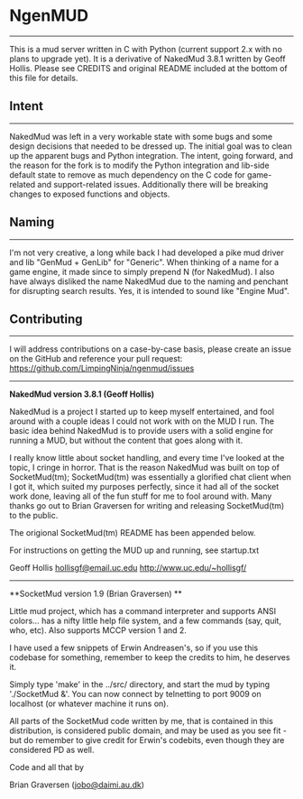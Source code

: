 # NgenMUD
---------------
This is a mud server written in C with Python (current support 2.x with no 
plans to upgrade yet). It is a derivative of NakedMud 3.8.1 written by Geoff 
Hollis. Please see CREDITS and original README included at the bottom of this
file for details.

## Intent
---------------
NakedMud was left in a very workable state with some bugs and some design
decisions that needed to be dressed up. The initial goal was to clean up the
apparent bugs and Python integration. The intent, going forward, and the reason
for the fork is to modify the Python integration and lib-side default state to
remove as much dependency on the C code for game-related and support-related 
issues. Additionally there will be breaking changes to exposed functions and
objects.

## Naming
---------------
I'm not very creative, a long while back I had developed a pike mud driver and
lib "GenMud + GenLib" for "Generic". When thinking of a name for a game engine,
it made since to simply prepend N (for NakedMud). I also have always disliked 
the name NakedMud due to the naming and penchant for disrupting search results.
Yes, it is intended to sound like "Engine Mud".

## Contributing
---------------
I will address contributions on a case-by-case basis, please create an issue
on the GitHub and reference your pull request: 
    https://github.com/LimpingNinja/ngenmud/issues

--------------------------------------------------------------------------------
**NakedMud version 3.8.1 (Geoff Hollis)**

NakedMud is a project I started up to keep myself entertained, and fool around
with a couple ideas I could not work with on the MUD I run. The basic idea
behind NakedMud is to provide users with a solid engine for running a MUD, but
without the content that goes along with it.

I really know little about socket handling, and every time I've looked at the
topic, I cringe in horror. That is the reason NakedMud was built on top of
SocketMud(tm); SocketMud(tm) was essentially a glorified chat client when I got
it, which suited my purposes perfectly, since it had all of the socket work
done, leaving all of the fun stuff for me to fool around with. Many thanks go
out to Brian Graversen for writing and releasing SocketMud(tm) to the public.

The origional SocketMud(tm) README has been appended below.

For instructions on getting the MUD up and running, see startup.txt

Geoff Hollis
hollisgf@email.uc.edu
http://www.uc.edu/~hollisgf/

--------------------------------------------------------------------------------
**SocketMud version 1.9 (Brian Graversen) **

Little mud project, which has a command interpreter and supports
ANSI colors... has a nifty little help file system, and a few
commands (say, quit, who, etc). Also supports MCCP version 1 and 2.

I have used a few snippets of Erwin Andreasen's, so if you use this
codebase for something, remember to keep the credits to him, he
deserves it.

Simply type 'make' in the ../src/ directory, and start the mud
by typing './SocketMud &'. You can now connect by telnetting
to port 9009 on localhost (or whatever machine it runs on).

All parts of the SocketMud code written by me, that is contained
in this distribution, is considered public domain, and may be used
as you see fit - but do remember to give credit for Erwin's codebits,
even though they are considered PD as well.

Code and all that by

Brian Graversen (jobo@daimi.au.dk)
